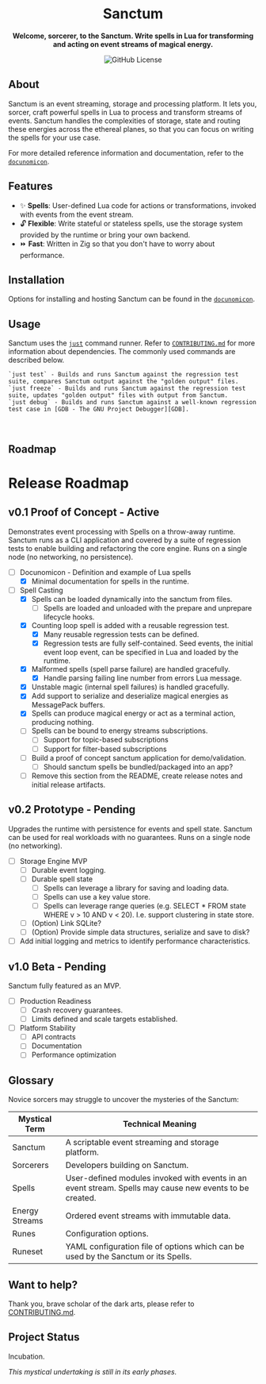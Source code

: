 <div align="center">

# Sanctum
**Welcome, sorcerer, to the Sanctum. Write spells in Lua for transforming and acting on event streams of magical energy.**

![GitHub License](https://img.shields.io/github/license/sackosoft/sanctum)

<!--
TODO: Capture attention with a visualization, diagram, demo or other visual placeholder here.
![Placeholder]()
-->

</div>

## About

Sanctum is an event streaming, storage and processing platform. It lets you, sorcer, craft powerful spells in Lua to process and transform
streams of events. Sanctum handles the complexities of storage, state and routing these energies across the ethereal planes,
so that you can focus on writing the spells for your use case.

For more detailed reference information and documentation, refer to the [`docunomicon`](./docunomicon).

## Features

* ✨ **Spells**: User-defined Lua code for actions or transformations, invoked with events from the event stream.
* 🔓 **Flexible**: Write stateful or stateless spells, use the storage system provided by the runtime or bring your own backend.
* ⏩ **Fast**: Written in Zig so that you don't have to worry about performance.

## Installation

Options for installing and hosting Sanctum can be found in the [`docunomicon`](./docunomicon/install.md).

## Usage

Sanctum uses the [`just`][JUST] command runner. Refer to [`CONTRIBUTING.md`](./CONTRIBUTING.md) for more information about
dependencies. The commonly used commands are described below.

```
`just test` - Builds and runs Sanctum against the regression test suite, compares Sanctum output against the "golden output" files.
`just freeze` - Builds and runs Sanctum against the regression test suite, updates "golden output" files with output from Sanctum.
`just debug` - Builds and runs Sanctum against a well-known regression test case in [GDB - The GNU Project Debugger][GDB].
```

[JUST]: https://github.com/casey/just
[GDB]: https://www.sourceware.org/gdb/download/

<br>

## Roadmap

# Release Roadmap

## v0.1 Proof of Concept - **Active**

Demonstrates event processing with Spells on a throw-away runtime. Sanctum runs as a CLI application and
covered by a suite of regression tests to enable building and refactoring the core engine. Runs on a
single node (no networking, no persistence).

- [ ] Docunomicon - Definition and example of Lua spells
    - [x] Minimal documentation for spells in the runtime.
- [ ] Spell Casting
    - [x] Spells can be loaded dynamically into the sanctum from files.
        - [ ] Spells are loaded and unloaded with the prepare and unprepare lifecycle hooks.
    - [x] Counting loop spell is added with a reusable regression test.
        - [x] Many reusable regression tests can be defined.
        - [x] Regression tests are fully self-contained. Seed events, the initial event loop event,
              can be specified in Lua and loaded by the runtime.
    - [x] Malformed spells (spell parse failure) are handled gracefully.
        - [x] Handle parsing failing line number from errors Lua message.
    - [x] Unstable magic (internal spell failures) is handled gracefully.
    - [x] Add support to serialize and deserialize magical energies as MessagePack buffers.
    - [x] Spells can produce magical energy or act as a terminal action, producing nothing.
    - [ ] Spells can be bound to energy streams subscriptions.
        - [ ] Support for topic-based subscriptions
        - [ ] Support for filter-based subscriptions
    - [ ] Build a proof of concept sanctum application for demo/validation.
        - [ ] Should sanctum spells be bundled/packaged into an app?
    - [ ] Remove this section from the README, create release notes and initial release artifacts.

## v0.2 Prototype - Pending

Upgrades the runtime with persistence for events and spell state. Sanctum can be used for real workloads with no guarantees.
Runs on a single node (no networking).

- [ ] Storage Engine MVP
    - [ ] Durable event logging.
    - [ ] Durable spell state
        - [ ] Spells can leverage a library for saving and loading data.
        - [ ] Spells can use a key value store.
        - [ ] Spells can leverage range queries (e.g. SELECT * FROM state WHERE v > 10 AND v < 20). I.e. support clustering in state store.
  - [ ] (Option) Link SQLite?
  - [ ] (Option) Provide simple data structures, serialize and save to disk?
- [ ] Add initial logging and metrics to identify performance characteristics.

## v1.0 Beta - Pending

Sanctum fully featured as an MVP.

- [ ] Production Readiness
  - [ ] Crash recovery guarantees.
  - [ ] Limits defined and scale targets established.
- [ ] Platform Stability
  - [ ] API contracts
  - [ ] Documentation
  - [ ] Performance optimization

## Glossary

Novice sorcers may struggle to uncover the mysteries of the Sanctum:

| Mystical Term | Technical Meaning |
|---------------|-------------------|
| Sanctum | A scriptable event streaming and storage platform. |
| Sorcerers | Developers building on Sanctum. |
| Spells | User-defined modules invoked with events in an event stream. Spells may cause new events to be created. |
| Energy Streams | Ordered event streams with immutable data. |
| Runes | Configuration options. |
| Runeset | YAML configuration file of options which can be used by the Sanctum or its Spells. | 

## Want to help?

Thank you, brave scholar of the dark arts, please refer to [CONTRIBUTING.md][CONT].

[CONT]: ./Contributing.md

## Project Status

Incubation.

*This mystical undertaking is still in its early phases.*

